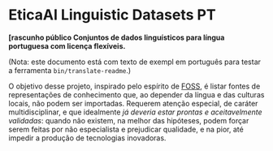 # EticaAI Linguistic Datasets PT
**[rascunho público Conjuntos de dados linguísticos para língua portuguesa
com licença flexíveis.**

(Nota: este documento está com texto de exempl em português para testar a
ferramenta `bin/translate-readme`.)

O objetivo desse projeto, inspirado pelo espírito de [FOSS](https://pt.wikipedia.org/wiki/Software_livre_e_de_c%C3%B3digo_aberto),
é listar fontes de representações de conhecimento que, ao depender da língua
e das culturas locais, não podem ser importadas. Requerem atenção especial, de
caráter multidisciplinar, e que idealmente _já deveria estar prontas e
aceitavelmente validadas_: quando não existem, na melhor das hipóteses, podem
forçar serem feitas por não especialista e prejudicar qualidade, e na pior, até
impedir a produção de tecnologias inovadoras.

